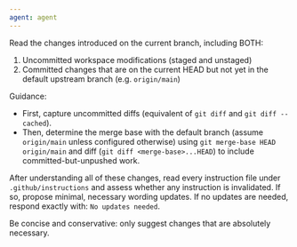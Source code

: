 ```yaml
---
agent: agent
---
```


Read the changes introduced on the current branch, including BOTH:

1. Uncommitted workspace modifications (staged and unstaged)
2. Committed changes that are on the current HEAD but not yet in the default upstream branch (e.g. `origin/main`)

Guidance:

- First, capture uncommitted diffs (equivalent of `git diff` and `git diff --cached`).
- Then, determine the merge base with the default branch (assume `origin/main` unless configured otherwise) using `git merge-base HEAD origin/main` and diff (`git diff <merge-base>...HEAD`) to include committed-but-unpushed work.

After understanding all of these changes, read every instruction file under `.github/instructions` and assess whether any instruction is invalidated. If so, propose minimal, necessary wording updates. If no updates are needed, respond exactly with: `No updates needed`.

Be concise and conservative: only suggest changes that are absolutely necessary.
